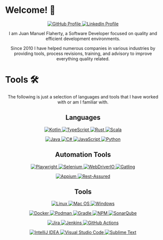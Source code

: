 <h1>Welcome! 👋</h1>

<div align="center">
<p>
    <a href="https://github.com/jmflaherty/">
        <img alt="GitHub Profile" src="https://img.shields.io/badge/GitHub-100000?style=for-the-badge&logo=github&logoColor=white" />
    </a>
    <a href="https://www.linkedin.com/in/juanmflaherty/?locale=en_US">
        <img alt="LinkedIn Profile" src="https://img.shields.io/badge/LinkedIn-0077B5?style=for-the-badge&logo=linkedin&logoColor=white" />
    </a>
</p>
</div>

<div align="center">
<p>
I am Juan Manuel Flaherty, a Software Developer focused on quality and efficient development environments.
</p>
<p>
Since 2010 I have helped numerous companies in various industries by providing tools, process revisions, training, and advisory to improve everything quality related.
</p>
</div>

<h1>Tools 🛠️</h1>
<div align="center">
<p>
The following is just a selection of languages and tools that I have worked with or am I familiar with.
</p>
</div>

<!-- badges from https://shields.io/ and https://github.com/Envoy-VC/awesome-badges -->

<div align="center">
<h2>Languages</h2>
<p>
    <a href="https://kotlinlang.org/" >
        <img alt="Kotlin" src="https://img.shields.io/badge/Kotlin-7F52FF?&style=for-the-badge&logo=kotlin&logoColor=white"/>
    </a>
    <a href="https://www.typescriptlang.org/">
        <img alt="TypeScript" src="https://img.shields.io/badge/TypeScript-3178C6?style=for-the-badge&logo=typescript&logoColor=white" />
    </a>
    <a href="https://www.rust-lang.org/">
        <img alt="Rust" src="https://img.shields.io/badge/Rust-000000?style=for-the-badge&logo=rust&logoColor=white" />
    </a>
    <a href="https://www.scala-lang.org/">
        <img alt="Scala" src="https://img.shields.io/badge/Scala-DC322F?style=for-the-badge&logo=scala&logoColor=white" />
    </a>
</p>
<p>
    <a href="https://www.java.com/en/">
        <img alt="Java" src="https://img.shields.io/badge/Java-F29111?style=for-the-badge&logo=java&logoColor=white" />
    </a>
    <a href="https://dotnet.microsoft.com/en-us/languages/csharp">
        <img alt="C#" src="https://img.shields.io/badge/C%23-8F17C1?style=for-the-badge&logo=csharp&logoColor=white" />
    </a>
    <a href="https://www.javascript.com/">
        <img alt="JavaScript" src="https://img.shields.io/badge/JavaScript-FCDC00?style=for-the-badge&logo=JavaScript&logoColor=white" />
    </a>
    <a href="https://www.python.org/">
        <img alt="Python" src="https://img.shields.io/badge/Python-3776AB?style=for-the-badge&logo=python&logoColor=white" />
    </a>
</p>
</div>

<div align="center">
<h2>Automation Tools</h2>
<p>
    <a href="https://playwright.dev/">
        <img alt="Playwright" src="https://img.shields.io/badge/Playwright-45BA4B?style=for-the-badge&logo=playwright&logoColor=white" />
    </a>
    <a href="https://www.selenium.dev/">
        <img alt="Selenium" src="https://img.shields.io/badge/Selenium-43B02A?style=for-the-badge&logo=selenium&logoColor=white" />
    </a>
    <a href="https://webdriver.io/">
        <img alt="WebDriverIO" src="https://img.shields.io/badge/WebDriverIO-EA5906?style=for-the-badge&logo=webdriverio&logoColor=white" />
    </a>
    <a href="https://gatling.io/">
        <img alt="Gatling" src="https://img.shields.io/badge/Gatling-F78557?style=for-the-badge&logo=gatling&logoColor=white" />
    </a>
</p>

<p>
    <a href="https://appium.io/">
        <img alt="Appium" src="https://img.shields.io/badge/Appium-C9E9EB?style=for-the-badge&logo=appium&logoColor=white" />
    </a>
    <a href="https://rest-assured.io/">
        <img alt="Rest-Assured" src="https://img.shields.io/badge/Rest Assured-109B2E?style=for-the-badge&logo=restassured&logoColor=white" />
    </a>
</p>
</div>

<div align="center">
<h2>Tools</h2>
<p>
    <a href="https://www.linux.org/">
        <img alt="Linux" src="https://img.shields.io/badge/Linux-FCC624?style=for-the-badge&logo=linux&logoColor=black" />
    </a>
    <a href="https://www.apple.com/macos">
        <img alt="Mac OS" src="https://img.shields.io/badge/mac%20os-000000?style=for-the-badge&logo=apple&logoColor=white" />
    </a>
    <a href="https://www.microsoft.com/en-us/windows?r=1">
        <img alt="Windows" src="https://img.shields.io/badge/Windows-0078D6?style=for-the-badge&logo=windows&logoColor=white" />
    </a>
    
</p>
<p>
    <a href="https://www.docker.com/">
        <img alt="Docker" src="https://img.shields.io/badge/docker-%230db7ed.svg?style=for-the-badge&logo=docker&logoColor=white" />
    </a>
    <a href="https://podman.io/">
        <img alt="Podman" src="https://img.shields.io/badge/podman-892CA0.svg?style=for-the-badge&logo=podman&logoColor=white" />
    </a>
    <a href="https://gradle.org/">
        <img alt="Gradle" src="https://img.shields.io/badge/Gradle-02303A.svg?style=for-the-badge&logo=Gradle&logoColor=white" />
    </a>
    <a href="https://www.npmjs.com/">
        <img alt="NPM" src="https://img.shields.io/badge/npm-CB3837?style=for-the-badge&logo=npm&logoColor=white" />
    </a>
    <a href="https://sonarqube.org/">
        <img alt="SonarQube" src="https://img.shields.io/badge/SonarQube-FD3456?style=for-the-badge&logo=sonarqube&logoColor=white" />
    </a>
</p>
<p>
    <a href="https://www.atlassian.com/software/jira">
        <img alt="Jira" src="https://img.shields.io/badge/Jira-0052CC?style=for-the-badge&logo=Jira&logoColor=white" />
    </a>
    <a href="https://www.jenkins.io/">
        <img alt="Jenkins" src="https://img.shields.io/badge/Jenkins-D24939?style=for-the-badge&logo=Jenkins&logoColor=white" />
    </a>
    <a href="https://github.com/features/actions">
        <img alt="GitHub Actions" src="https://img.shields.io/badge/GitHub_Actions-2088FF?style=for-the-badge&logo=github-actions&logoColor=white" />
    </a>
</p>
<p>
    <a href="https://www.jetbrains.com/idea/">
        <img alt="IntelliJ IDEA" src="https://img.shields.io/badge/IntelliJ_IDEA-000000.svg?style=for-the-badge&logo=intellij-idea&logoColor=white" />
    </a>
    <a href="https://code.visualstudio.com/">
        <img alt="Visual Studio Code" src="https://img.shields.io/badge/Visual_Studio_Code-0078D4?style=for-the-badge&logo=visual%20studio%20code&logoColor=white" />
    </a>
    <a href="https://www.sublimetext.com/">
        <img alt="Sublime Text" src="https://img.shields.io/badge/sublime_text-%23575757.svg?&style=for-the-badge&logo=sublime-text&logoColor=important" />
    </a>
</p>
</div>
